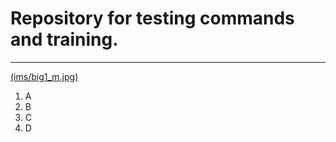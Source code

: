 # Repository for testing commands and training.


---
[(ims/big1_m.jpg)](ims/big1.jpg "this is text")

1. A
2. B
3. C
4. D